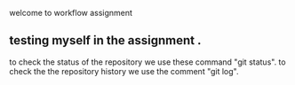 welcome to workflow assignment
## testing myself in the  assignment .
to check the status of the repository we use these command "git status".
to check the the repository history we use the comment "git log".